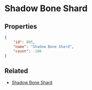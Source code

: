 # Shadow Bone Shard

<no description available>

## Properties

```json
{
    "id": 805,
    "name": "Shadow Bone Shard",
    "count": -100
}
```

## Related

- [Shadow Bone Shard](../items/7016-shadow-bone-shard.md)

